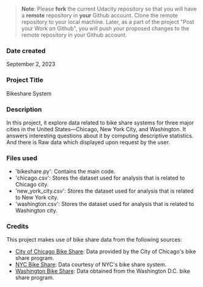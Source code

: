 >**Note**: Please **fork** the current Udacity repository so that you will have a **remote** repository in **your** Github account. Clone the remote repository to your local machine. Later, as a part of the project "Post your Work on Github", you will push your proposed changes to the remote repository in your Github account.

### Date created
September 2, 2023

### Project Title
Bikeshare System

### Description
In this project, it explore data related to bike share systems for three major cities in the United States—Chicago, New York City, and Washington. It answers interesting questions about it by computing descriptive statistics. And there is Raw data which displayed upon request by the user.


### Files used
- 'bikeshare.py': Contains the main code.
- 'chicago.csv': Stores the dataset used for analysis that is related to Chicago city.
- 'new_york_city.csv': Stores the dataset used for analysis that is related to New York city.
- 'washington.csv': Stores the dataset used for analysis that is related to Washington city.

### Credits
This project makes use of bike share data from the following sources:
- [City of Chicago Bike Share](https://www.examplechicagobikeshare.com): Data provided by the City of Chicago's bike share program.
- [NYC Bike Share](https://www.examplenycbikeshare.com): Data courtesy of NYC's bike share system.
- [Washington Bike Share](https://www.examplewashingtonbikeshare.com): Data obtained from the Washington D.C. bike share program.
